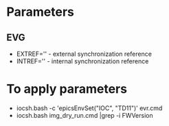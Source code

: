 # Parameters

## EVG
* EXTREF='' - external synchronization reference
* INTREF='' - internal synchronization reference

# To apply parameters

* iocsh.bash -c 'epicsEnvSet("IOC", "TD11")' evr.cmd
* iocsh.bash img_dry_run.cmd |grep -i FWVersion
